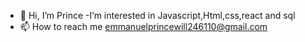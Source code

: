 - 👋 Hi, I’m Prince
-I’m interested in Javascript,Html,css,react and sql
- 📫 How to reach me emmanuelprincewill246110@gmail.com

<!---
Prinzkyd/Prinzkyd is a ✨ special ✨ repository because its `README.md` (this file) appears on your GitHub profile.
You can click the Preview link to take a look at your changes.
--->
